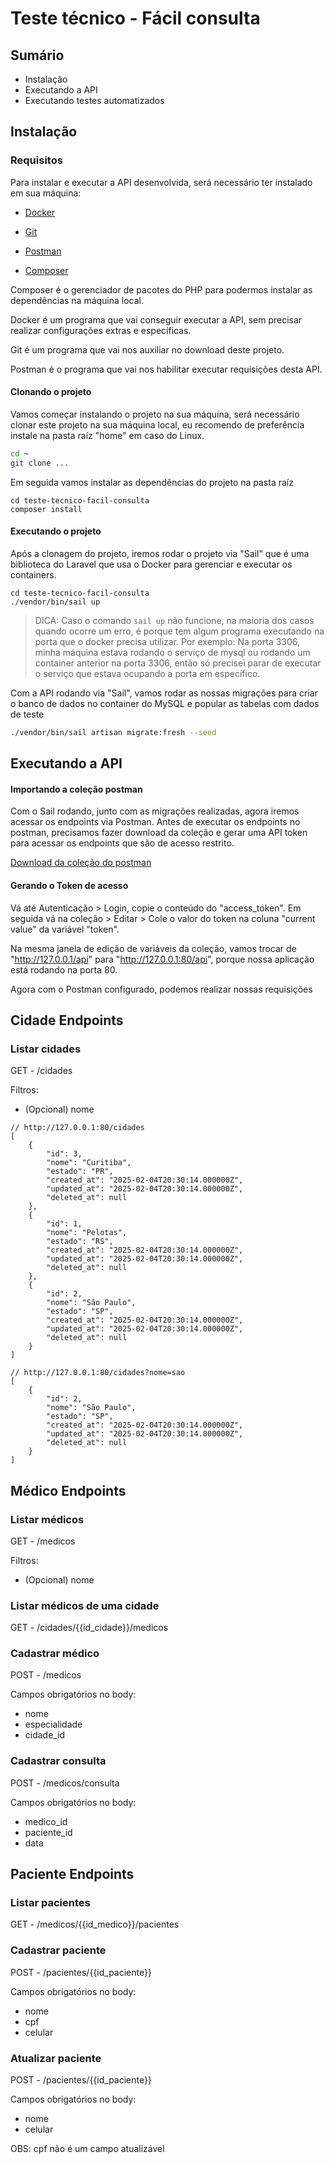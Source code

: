 # Teste técnico - Fácil consulta

## Sumário

-   Instalação
-   Executando a API
-   Executando testes automatizados

## Instalação

### Requisitos

Para instalar e executar a API desenvolvida, será necessário ter instalado em sua máquina:

-   [Docker](https://www.docker.com/get-started/)

-   [Git](https://git-scm.com/)

-   [Postman](https://www.postman.com/)

-   [Composer](https://getcomposer.org/)

Composer é o gerenciador de pacotes do PHP para podermos instalar as dependências na máquina local.

Docker é um programa que vai conseguir executar a API, sem precisar realizar configurações extras e específicas.

Git é um programa que vai nos auxiliar no download deste projeto.

Postman é o programa que vai nos habilitar executar requisições desta API.

#### Clonando o projeto

Vamos começar instalando o projeto na sua máquina, será necessário clonar este projeto na sua máquina local, eu recomendo de preferência instale na pasta raíz "home" em caso do Linux.

```bash
cd ~
git clone ...
```

Em seguida vamos instalar as dependências do projeto na pasta raíz

```
cd teste-tecnico-facil-consulta
composer install
```

#### Executando o projeto

Após a clonagem do projeto, iremos rodar o projeto via "Sail" que é uma biblioteca do Laravel que usa o Docker para gerenciar e executar os containers.

```
cd teste-tecnico-facil-consulta
./vendor/bin/sail up
```

> DICA: Caso o comando `sail up` não funcione, na maioria dos casos quando ocorre um erro, é porque tem algum programa executando na porta que o docker precisa utilizar. Por exemplo: Na porta 3306, minha máquina estava rodando o serviço de mysql ou rodando um container anterior na porta 3306, então só precisei parar de executar o serviço que estava ocupando a porta em específico.

Com a API rodando via "Sail", vamos rodar as nossas migrações para criar o banco de dados no container do MySQL e popular as tabelas com dados de teste

```bash
./vendor/bin/sail artisan migrate:fresh --seed
```

## Executando a API

#### Importando a coleção postman

Com o Sail rodando, junto com as migrações realizadas, agora iremos acessar os endpoints via Postman. Antes de executar os endpoints no postman, precisamos fazer download da coleção e gerar uma API token para acessar os endpoints que são de acesso restrito.

[Download da coleção do postman](https://www.postman.com/nova-versao-fc-teste/teste-facil-consulta/collection/3sgeuqb/pessoa-back-end-plena-laravel?action=share&creator=5226266)

#### Gerando o Token de acesso

Vá até Autenticação > Login, copie o conteúdo do "access_token". Em seguida vá na coleção > Editar > Cole o valor do token na coluna "current value" da variável "token".

Na mesma janela de edição de variáveis da coleção, vamos trocar de "http://127.0.0.1/api" para "http://127.0.0.1:80/api", porque nossa aplicação está rodando na porta 80.

Agora com o Postman configurado, podemos realizar nossas requisições

## Cidade Endpoints

### Listar cidades

GET - /cidades

Filtros:

-   (Opcional) nome

```
// http://127.0.0.1:80/cidades
[
    {
        "id": 3,
        "nome": "Curitiba",
        "estado": "PR",
        "created_at": "2025-02-04T20:30:14.000000Z",
        "updated_at": "2025-02-04T20:30:14.000000Z",
        "deleted_at": null
    },
    {
        "id": 1,
        "nome": "Pelotas",
        "estado": "RS",
        "created_at": "2025-02-04T20:30:14.000000Z",
        "updated_at": "2025-02-04T20:30:14.000000Z",
        "deleted_at": null
    },
    {
        "id": 2,
        "nome": "São Paulo",
        "estado": "SP",
        "created_at": "2025-02-04T20:30:14.000000Z",
        "updated_at": "2025-02-04T20:30:14.000000Z",
        "deleted_at": null
    }
]
```

```
// http://127.0.0.1:80/cidades?nome=sao
[
    {
        "id": 2,
        "nome": "São Paulo",
        "estado": "SP",
        "created_at": "2025-02-04T20:30:14.000000Z",
        "updated_at": "2025-02-04T20:30:14.000000Z",
        "deleted_at": null
    }
]
```

## Médico Endpoints

### Listar médicos

GET - /medicos

Filtros:

-   (Opcional) nome

### Listar médicos de uma cidade

GET - /cidades/{{id_cidade}}/medicos

### Cadastrar médico

POST - /medicos

Campos obrigatórios no body:

-   nome
-   especialidade
-   cidade_id

### Cadastrar consulta

POST - /medicos/consulta

Campos obrigatórios no body:

-   medico_id
-   paciente_id
-   data

## Paciente Endpoints

### Listar pacientes

GET - /medicos/{{id_medico}}/pacientes

### Cadastrar paciente

POST - /pacientes/{{id_paciente}}

Campos obrigatórios no body:

-   nome
-   cpf
-   celular

### Atualizar paciente

POST - /pacientes/{{id_paciente}}

Campos obrigatórios no body:

-   nome
-   celular

OBS: cpf não é um campo atualizável
